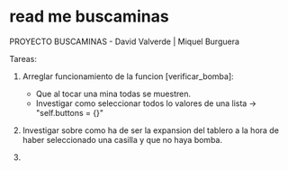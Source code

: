 # read me buscaminas

PROYECTO BUSCAMINAS - David Valverde | Miquel Burguera

Tareas: 
  1. Arreglar funcionamiento de la funcion [verificar_bomba]:
     - Que al tocar una mina todas se muestren.
     - Investigar como seleccionar todos lo valores de una lista -> "self.buttons = {}"
    

  2. Investigar sobre como ha de ser la expansion del tablero a la hora de haber seleccionado una casilla y que no haya bomba.
  3. 
